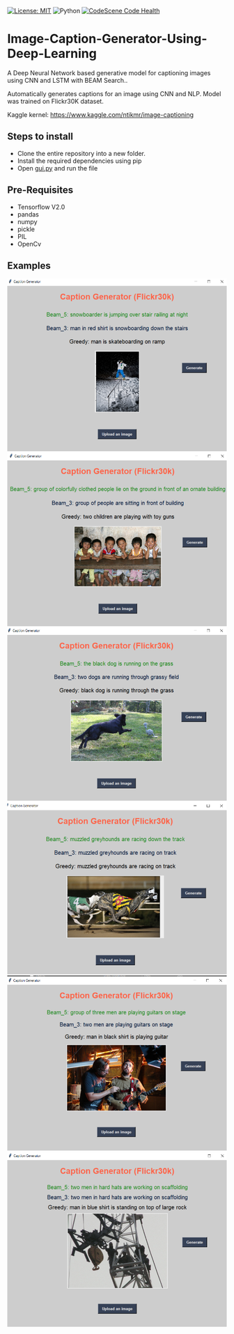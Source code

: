 [![License: MIT](https://img.shields.io/badge/License-MIT-blue.svg)](https://opensource.org/licenses/MIT)
![Python](https://img.shields.io/badge/Python-3.7-blue.svg)
[![CodeScene Code Health](https://codescene.io/projects/8416/status-badges/code-health)](https://codescene.io/projects/8416)
# Image-Caption-Generator-Using-Deep-Learning
<p>A Deep Neural Network based generative model for captioning images using CNN and LSTM with BEAM Search..</p>
<p>Automatically generates captions for an image using CNN and NLP. Model was trained on Flickr30K dataset.</p>
<p>Kaggle kernel: <a href="https://www.kaggle.com/ntikmr/image-captioning">https://www.kaggle.com/ntikmr/image-captioning</a>

<h2>Steps to install</h2>
<ul>
  <li>Clone the entire repository into a new folder.</li>
  <li>Install the required dependencies using pip</li>
  <li>Open <a href="gui.py">gui.py</a> and run the file</li>
</ul>

<h2> Pre-Requisites</h2>
<ul>
  <li>Tensorflow V2.0</li>
  <li>pandas</li>
  <li>numpy</li>
  <li>pickle</li>
  <li>PIL</li>
  <li>OpenCv</li>
</ul>

<h2>Examples </h2>
<img src = "/images/snow.png">
<img src = "/images/group.png">
<img src = "/images/dog.png">
<img src = "/images/race.png">
<img src = "/images/guitar.png">
<img src = "/images/work.png">
